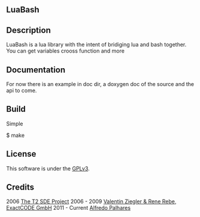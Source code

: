 LuaBash
-------

## Description

LuaBash is a lua library with the intent of bridiging lua and bash together. 
You can get variables crooss function and more

## Documentation

For now there is an example in doc dir, a doxygen doc of the source and the api to come.

## Build

Simple 

  $ make 

## License

This software is under the [GPLv3](http://www.gnu.org/licenses/gpl.html).

## Credits

2006 [The T2 SDE Project](http://t2-project.org/)
2006 - 2009 [Valentin Ziegler & Rene Rebe, ExactCODE GmbH](http://exactcode.com/)
2011 - Current [Alfredo Palhares](https://github.com/masterkorp)
